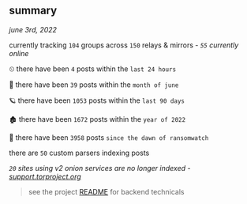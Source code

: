 
## summary
_june 3rd, 2022_

currently tracking `104` groups across `150` relays & mirrors - _`55` currently online_

⏲ there have been `4` posts within the `last 24 hours`

🦈 there have been `39` posts within the `month of june`

🪐 there have been `1053` posts within the `last 90 days`

🏚 there have been `1672` posts within the `year of 2022`

🦕 there have been `3958` posts `since the dawn of ransomwatch`

there are `50` custom parsers indexing posts

_`20` sites using v2 onion services are no longer indexed - [support.torproject.org](https://support.torproject.org/onionservices/v2-deprecation/)_

> see the project [README](https://github.com/joshhighet/ransomwatch#ransomwatch--) for backend technicals
